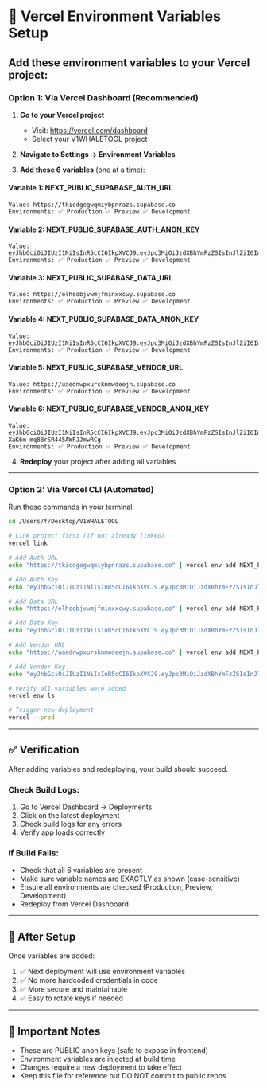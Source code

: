# 🚀 Vercel Environment Variables Setup

## Add these environment variables to your Vercel project:

### Option 1: Via Vercel Dashboard (Recommended)

1. **Go to your Vercel project**
   - Visit: https://vercel.com/dashboard
   - Select your V1WHALETOOL project

2. **Navigate to Settings → Environment Variables**

3. **Add these 6 variables** (one at a time):

#### Variable 1: NEXT_PUBLIC_SUPABASE_AUTH_URL
```
Value: https://tkicdgegwqmiybpnrazs.supabase.co
Environments: ✅ Production ✅ Preview ✅ Development
```

#### Variable 2: NEXT_PUBLIC_SUPABASE_AUTH_ANON_KEY
```
Value: eyJhbGciOiJIUzI1NiIsInR5cCI6IkpXVCJ9.eyJpc3MiOiJzdXBhYmFzZSIsInJlZiI6InRraWNkZ2Vnd3FtaXlicG5yYXpzIiwicm9sZSI6ImFub24iLCJpYXQiOjE3NTk5Njg3MzYsImV4cCI6MjA3NTU0NDczNn0.6nWlflu_9EIsEvuBxBMKdu8tiFdSVArE4DnXb8bLMKQ
Environments: ✅ Production ✅ Preview ✅ Development
```

#### Variable 3: NEXT_PUBLIC_SUPABASE_DATA_URL
```
Value: https://elhsobjvwmjfminxxcwy.supabase.co
Environments: ✅ Production ✅ Preview ✅ Development
```

#### Variable 4: NEXT_PUBLIC_SUPABASE_DATA_ANON_KEY
```
Value: eyJhbGciOiJIUzI1NiIsInR5cCI6IkpXVCJ9.eyJpc3MiOiJzdXBhYmFzZSIsInJlZiI6ImVsaHNvYmp2d21qZm1pbnh4Y3d5Iiwicm9sZSI6ImFub24iLCJpYXQiOjE3NTA3MDQzMzAsImV4cCI6MjA2NjI4MDMzMH0.sK5ggW0XxE_Y9x5dXQvq2IPbxo0WoQs3OcfXNhEbTyQ
Environments: ✅ Production ✅ Preview ✅ Development
```

#### Variable 5: NEXT_PUBLIC_SUPABASE_VENDOR_URL
```
Value: https://uaednwpxursknmwdeejn.supabase.co
Environments: ✅ Production ✅ Preview ✅ Development
```

#### Variable 6: NEXT_PUBLIC_SUPABASE_VENDOR_ANON_KEY
```
Value: eyJhbGciOiJIUzI1NiIsInR5cCI6IkpXVCJ9.eyJpc3MiOiJzdXBhYmFzZSIsInJlZiI6InVhZWRud3B4dXJza25td2RlZWpuIiwicm9sZSI6ImFub24iLCJpYXQiOjE3NjA5OTcyMzMsImV4cCI6MjA3NjU3MzIzM30.N8jPwlyCBB5KJB5I-XaK6m-mq88rSR445AWFJJmwRCg
Environments: ✅ Production ✅ Preview ✅ Development
```

4. **Redeploy** your project after adding all variables

---

### Option 2: Via Vercel CLI (Automated)

Run these commands in your terminal:

```bash
cd /Users/f/Desktop/V1WHALETOOL

# Link project first (if not already linked)
vercel link

# Add Auth URL
echo "https://tkicdgegwqmiybpnrazs.supabase.co" | vercel env add NEXT_PUBLIC_SUPABASE_AUTH_URL production preview development

# Add Auth Key
echo "eyJhbGciOiJIUzI1NiIsInR5cCI6IkpXVCJ9.eyJpc3MiOiJzdXBhYmFzZSIsInJlZiI6InRraWNkZ2Vnd3FtaXlicG5yYXpzIiwicm9sZSI6ImFub24iLCJpYXQiOjE3NTk5Njg3MzYsImV4cCI6MjA3NTU0NDczNn0.6nWlflu_9EIsEvuBxBMKdu8tiFdSVArE4DnXb8bLMKQ" | vercel env add NEXT_PUBLIC_SUPABASE_AUTH_ANON_KEY production preview development

# Add Data URL
echo "https://elhsobjvwmjfminxxcwy.supabase.co" | vercel env add NEXT_PUBLIC_SUPABASE_DATA_URL production preview development

# Add Data Key
echo "eyJhbGciOiJIUzI1NiIsInR5cCI6IkpXVCJ9.eyJpc3MiOiJzdXBhYmFzZSIsInJlZiI6ImVsaHNvYmp2d21qZm1pbnh4Y3d5Iiwicm9sZSI6ImFub24iLCJpYXQiOjE3NTA3MDQzMzAsImV4cCI6MjA2NjI4MDMzMH0.sK5ggW0XxE_Y9x5dXQvq2IPbxo0WoQs3OcfXNhEbTyQ" | vercel env add NEXT_PUBLIC_SUPABASE_DATA_ANON_KEY production preview development

# Add Vendor URL
echo "https://uaednwpxursknmwdeejn.supabase.co" | vercel env add NEXT_PUBLIC_SUPABASE_VENDOR_URL production preview development

# Add Vendor Key
echo "eyJhbGciOiJIUzI1NiIsInR5cCI6IkpXVCJ9.eyJpc3MiOiJzdXBhYmFzZSIsInJlZiI6InVhZWRud3B4dXJza25td2RlZWpuIiwicm9sZSI6ImFub24iLCJpYXQiOjE3NjA5OTcyMzMsImV4cCI6MjA3NjU3MzIzM30.N8jPwlyCBB5KJB5I-XaK6m-mq88rSR445AWFJJmwRCg" | vercel env add NEXT_PUBLIC_SUPABASE_VENDOR_ANON_KEY production preview development

# Verify all variables were added
vercel env ls

# Trigger new deployment
vercel --prod
```

---

## ✅ Verification

After adding variables and redeploying, your build should succeed.

### Check Build Logs:
1. Go to Vercel Dashboard → Deployments
2. Click on the latest deployment
3. Check build logs for any errors
4. Verify app loads correctly

### If Build Fails:
- Check that all 6 variables are present
- Make sure variable names are EXACTLY as shown (case-sensitive)
- Ensure all environments are checked (Production, Preview, Development)
- Redeploy from Vercel Dashboard

---

## 🔄 After Setup

Once variables are added:
1. ✅ Next deployment will use environment variables
2. ✅ No more hardcoded credentials in code
3. ✅ More secure and maintainable
4. ✅ Easy to rotate keys if needed

---

## 🚨 Important Notes

- These are PUBLIC anon keys (safe to expose in frontend)
- Environment variables are injected at build time
- Changes require a new deployment to take effect
- Keep this file for reference but DO NOT commit to public repos

